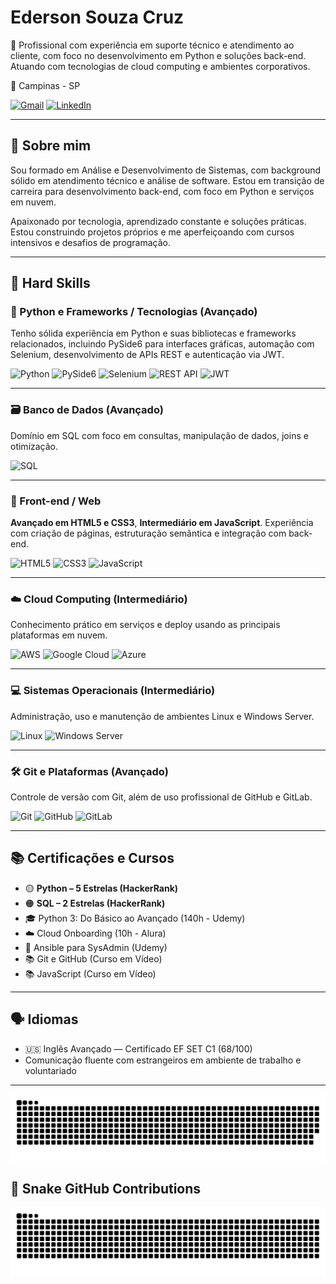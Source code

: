 # Ederson Souza Cruz

🎯 Profissional com experiência em suporte técnico e atendimento ao cliente, com foco no desenvolvimento em Python e soluções back-end. Atuando com tecnologias de cloud computing e ambientes corporativos.

📍 Campinas - SP 

[![Gmail](https://img.shields.io/badge/Gmail-D14836?style=for-the-badge&logo=gmail&logoColor=white)](mailto:edersoncruz1337@gmail.com)
[![LinkedIn](https://img.shields.io/badge/LinkedIn-0077B5?style=for-the-badge&logo=linkedin&logoColor=white)](https://www.linkedin.com/in/edersoncruz/)

---

## 💼 Sobre mim

Sou formado em Análise e Desenvolvimento de Sistemas, com background sólido em atendimento técnico e análise de software. Estou em transição de carreira para desenvolvimento back-end, com foco em Python e serviços em nuvem.  

Apaixonado por tecnologia, aprendizado constante e soluções práticas. Estou construindo projetos próprios e me aperfeiçoando com cursos intensivos e desafios de programação.

---

## 🚀 Hard Skills

### 🐍 Python e Frameworks / Tecnologias (Avançado)  
Tenho sólida experiência em Python e suas bibliotecas e frameworks relacionados, incluindo PySide6 para interfaces gráficas, automação com Selenium, desenvolvimento de APIs REST e autenticação via JWT.

![Python](https://img.shields.io/badge/python-3670A0?style=for-the-badge&logo=python&logoColor=ffdd54)
![PySide6](https://img.shields.io/badge/PySide6-1C82C3?style=for-the-badge&logo=qt&logoColor=white)
![Selenium](https://img.shields.io/badge/Selenium-43B02A?style=for-the-badge&logo=selenium&logoColor=white)
![REST API](https://img.shields.io/badge/REST_API-61DAFB?style=for-the-badge&logo=postman&logoColor=black)
![JWT](https://img.shields.io/badge/JWT-000000?style=for-the-badge&logo=jsonwebtoken&logoColor=white)

---

### 🗃️ Banco de Dados (Avançado)  
Domínio em SQL com foco em consultas, manipulação de dados, joins e otimização.

![SQL](https://img.shields.io/badge/SQL-4479A1?style=for-the-badge&logo=mysql&logoColor=white)

---

### 🎨 Front-end / Web  
**Avançado em HTML5 e CSS3**, **Intermediário em JavaScript**. Experiência com criação de páginas, estruturação semântica e integração com back-end.

![HTML5](https://img.shields.io/badge/HTML5-E34F26?style=for-the-badge&logo=html5&logoColor=white)
![CSS3](https://img.shields.io/badge/CSS3-1572B6?style=for-the-badge&logo=css3&logoColor=white)
![JavaScript](https://img.shields.io/badge/javascript-F7DF1E?style=for-the-badge&logo=javascript&logoColor=black)

---

### ☁️ Cloud Computing (Intermediário)  
Conhecimento prático em serviços e deploy usando as principais plataformas em nuvem.

![AWS](https://img.shields.io/badge/AWS-232F3E?style=for-the-badge&logo=amazonaws&logoColor=white)
![Google Cloud](https://img.shields.io/badge/google_cloud-4285F4?style=for-the-badge&logo=googlecloud&logoColor=white)
![Azure](https://img.shields.io/badge/azure-0078D4?style=for-the-badge&logo=microsoftazure&logoColor=white)

---

### 💻 Sistemas Operacionais (Intermediário)  
Administração, uso e manutenção de ambientes Linux e Windows Server.

![Linux](https://img.shields.io/badge/Linux-FCC624?style=for-the-badge&logo=linux&logoColor=black)
![Windows Server](https://img.shields.io/badge/Windows_Server-0078D7?style=for-the-badge&logo=windowsserver&logoColor=white)

---

### 🛠️ Git e Plataformas (Avançado)  
Controle de versão com Git, além de uso profissional de GitHub e GitLab.

![Git](https://img.shields.io/badge/git-F05032?style=for-the-badge&logo=git&logoColor=white)
![GitHub](https://img.shields.io/badge/github-181717?style=for-the-badge&logo=github&logoColor=white)
![GitLab](https://img.shields.io/badge/gitlab-FCA121?style=for-the-badge&logo=gitlab&logoColor=white)

---

## 📚 Certificações e Cursos

- 🟡 **Python – 5 Estrelas (HackerRank)**  
- 🟠 **SQL – 2 Estrelas (HackerRank)**  
- 🎓 Python 3: Do Básico ao Avançado (140h - Udemy)  
- ☁️ Cloud Onboarding (10h - Alura)  
- 🧠 Ansible para SysAdmin (Udemy)  
- 📚 Git e GitHub (Curso em Vídeo)  
- 📚 JavaScript (Curso em Vídeo)  

---

## 🗣️ Idiomas

- 🇺🇸 Inglês Avançado — Certificado EF SET C1 (68/100)  
- Comunicação fluente com estrangeiros em ambiente de trabalho e voluntariado

---
<picture align="center">
  <source media="(prefers-color-scheme: dark)" srcset="https://raw.githubusercontent.com/mari4souza/mari4souza/output/github-contribution-grid-snake-dark.svg">
  <source media="(prefers-color-scheme: light)" srcset="https://raw.githubusercontent.com/mari4souza/mari4souza/output/github-contribution-grid-snake-dark.svg">
  <img align="center" alt="github contribution grid snake animation" src="https://raw.githubusercontent.com/mari4souza/mari4souza/output/github-contribution-grid-snake.svg">
</picture>

## 🐍 Snake GitHub Contributions

![snake gif](https://github.com/edersoncruz/edersoncruz/blob/output/github-contribution-grid-snake.svg)

